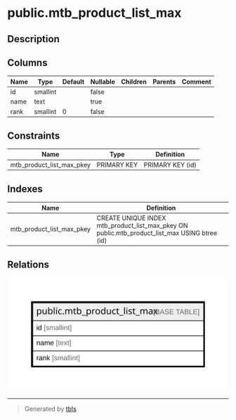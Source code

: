 # public.mtb_product_list_max

## Description

## Columns

| Name | Type | Default | Nullable | Children | Parents | Comment |
| ---- | ---- | ------- | -------- | -------- | ------- | ------- |
| id | smallint |  | false |  |  |  |
| name | text |  | true |  |  |  |
| rank | smallint | 0 | false |  |  |  |

## Constraints

| Name | Type | Definition |
| ---- | ---- | ---------- |
| mtb_product_list_max_pkey | PRIMARY KEY | PRIMARY KEY (id) |

## Indexes

| Name | Definition |
| ---- | ---------- |
| mtb_product_list_max_pkey | CREATE UNIQUE INDEX mtb_product_list_max_pkey ON public.mtb_product_list_max USING btree (id) |

## Relations

![er](public.mtb_product_list_max.svg)

---

> Generated by [tbls](https://github.com/k1LoW/tbls)

